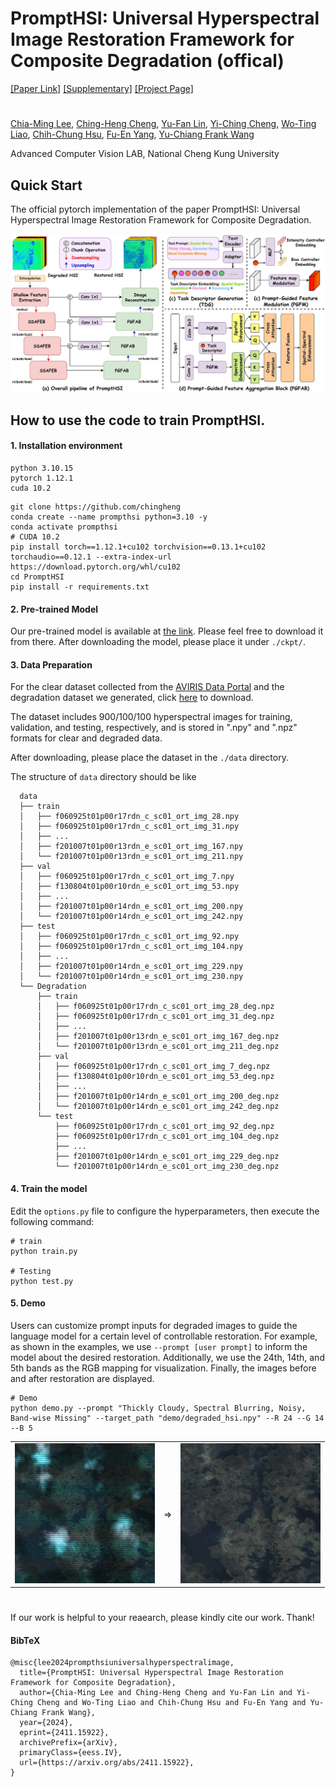 # PromptHSI: Universal Hyperspectral Image Restoration Framework for Composite Degradation (offical)
[[Paper Link]](https://arxiv.org/abs/2411.15922) [[Supplementary]](https://github.com/chingheng0808/PromptHSI) [[Project Page]](https://github.com/chingheng0808/PromptHSI)
#
[Chia-Ming Lee](https://ming053l.github.io/), [Ching-Heng Cheng](https://scholar.google.com/citations?user=2UmoEfcAAAAJ&hl=zh-TW), [Yu-Fan Lin](https://vanlinlin.github.io/), [Yi-Ching Cheng](https://scholar.google.com.tw/citations?hl=zh-TW&view_op=list_works&gmla=AL3_zihMkuibR4LNjVHu_kgdxNASDeqOgpk6WdtWbMqh_9Li88mia0ilpTPOmU8ZVvhaFbhQc9MZxSy8NNWA34MybUc&user=HFImtzUAAAAJ), [Wo-Ting Liao](https://scholar.google.com.tw/citations?hl=zh-TW&user=pD-HgBYAAAAJ&view_op=list_works&gmla=AL3_zigkGgH0LwxSKUG4Q1g4Ivld056uxUH1cjieMkWLSUmQrLMVAHx_Rx4PYSY8dHLOEdwah0TPr6FwDQVhqZhrhIh1yD34Ig3klXaP5Aw), [Chih-Chung Hsu](https://cchsu.info/wordpress/), [Fu-En Yang](https://fuenyang1127.github.io/), [Yu-Chiang Frank Wang](https://vllab.ee.ntu.edu.tw/ycwang.html)

Advanced Computer Vision LAB, National Cheng Kung University

## Quick Start

The official pytorch implementation of the paper PromptHSI: Universal Hyperspectral Image Restoration Framework for Composite Degradation.

![Network](./figures/prompthsi.jpg)


## How to use the code to train PromptHSI.
#### 1. Installation environment ####
```
python 3.10.15
pytorch 1.12.1
cuda 10.2
```

```
git clone https://github.com/chingheng
conda create --name prompthsi python=3.10 -y
conda activate prompthsi
# CUDA 10.2
pip install torch==1.12.1+cu102 torchvision==0.13.1+cu102 torchaudio==0.12.1 --extra-index-url https://download.pytorch.org/whl/cu102
cd PromptHSI
pip install -r requirements.txt
```
#### 2. Pre-trained Model ####

Our pre-trained model is available at <a href="https://drive.google.com/drive/u/1/folders/1-IQCY6ZsVGax7SL85bgE2z-Ef8gOcnL8">the link</a>. Please feel free to download it from there. After downloading the model, please place it under `./ckpt/`.

#### 3. Data Preparation ####

For the clear dataset collected from the <a href="https://aviris.jpl.nasa.gov/dataportal/">AVIRIS Data Portal</a> and the degradation dataset we generated, click <a href="https://www.dropbox.com/scl/fi/3jd3k4qpj7d1potqszj0n/PromptHSI_dataset.rar?rlkey=0shuuwcmq8j5z2fuaz4y9mmhj&st=ohm4p4hr&dl=0">here</a> to download.  

The dataset includes 900/100/100 hyperspectral images for training, validation, and testing, respectively, and is stored in ".npy" and ".npz" formats for clear and degraded data.

After downloading, please place the dataset in the ```./data``` directory.

The structure of `data` directory should be like
```
  data
  ├── train
  │   ├── f060925t01p00r17rdn_c_sc01_ort_img_28.npy
  │   ├── f060925t01p00r17rdn_c_sc01_ort_img_31.npy
  │   ├── ...
  │   ├── f201007t01p00r13rdn_e_sc01_ort_img_167.npy
  │   └── f201007t01p00r13rdn_e_sc01_ort_img_211.npy
  ├── val
  │   ├── f060925t01p00r17rdn_c_sc01_ort_img_7.npy
  │   ├── f130804t01p00r10rdn_e_sc01_ort_img_53.npy
  │   ├── ...
  │   ├── f201007t01p00r14rdn_e_sc01_ort_img_200.npy
  │   └── f201007t01p00r14rdn_e_sc01_ort_img_242.npy
  ├── test
  │   ├── f060925t01p00r17rdn_c_sc01_ort_img_92.npy
  │   ├── f060925t01p00r17rdn_c_sc01_ort_img_104.npy
  │   ├── ...
  │   ├── f201007t01p00r14rdn_e_sc01_ort_img_229.npy
  │   └── f201007t01p00r14rdn_e_sc01_ort_img_230.npy
  └── Degradation
      ├── train
      │   ├── f060925t01p00r17rdn_c_sc01_ort_img_28_deg.npz
      │   ├── f060925t01p00r17rdn_c_sc01_ort_img_31_deg.npz
      │   ├── ...
      │   ├── f201007t01p00r13rdn_e_sc01_ort_img_167_deg.npz
      │   └── f201007t01p00r13rdn_e_sc01_ort_img_211_deg.npz
      ├── val
      │   ├── f060925t01p00r17rdn_c_sc01_ort_img_7_deg.npz
      │   ├── f130804t01p00r10rdn_e_sc01_ort_img_53_deg.npz
      │   ├── ...
      │   ├── f201007t01p00r14rdn_e_sc01_ort_img_200_deg.npz
      │   └── f201007t01p00r14rdn_e_sc01_ort_img_242_deg.npz
      └── test
          ├── f060925t01p00r17rdn_c_sc01_ort_img_92_deg.npz
          ├── f060925t01p00r17rdn_c_sc01_ort_img_104_deg.npz
          ├── ...
          ├── f201007t01p00r14rdn_e_sc01_ort_img_229_deg.npz
          └── f201007t01p00r14rdn_e_sc01_ort_img_230_deg.npz
```

#### 4. Train the model #####
Edit the `options.py` file to configure the hyperparameters, then execute the following command: 
```
# train
python train.py 

# Testing
python test.py
```

#### 5. Demo ####
Users can customize prompt inputs for degraded images to guide the language model for a certain level of controllable restoration.
For example, as shown in the examples, we use `--prompt [user prompt]` to inform the model about the desired restoration. Additionally, we use the 24th, 14th, and 5th bands as the RGB mapping for visualization. Finally, the images before and after restoration are displayed.
```
# Demo
python demo.py --prompt "Thickly Cloudy, Spectral Blurring, Noisy, Band-wise Missing" --target_path "demo/degraded_hsi.npy" --R 24 --G 14 --B 5
```

<table>
  <tr>
    <td align="left"><img src="figures/fig_hsi_deg.png" alt="Before Restoration" width="224"></td>
    <td align="center">=></td>
    <td align="right"><img src="figures/fig_restored_rgb.png" alt="After Restoration" width="224"></td>
  </tr>
</table>

#
If our work is helpful to your reaearch, please kindly cite our work. Thank!
#### BibTeX ####
```
@misc{lee2024prompthsiuniversalhyperspectralimage,
  title={PromptHSI: Universal Hyperspectral Image Restoration Framework for Composite Degradation}, 
  author={Chia-Ming Lee and Ching-Heng Cheng and Yu-Fan Lin and Yi-Ching Cheng and Wo-Ting Liao and Chih-Chung Hsu and Fu-En Yang and Yu-Chiang Frank Wang},
  year={2024},
  eprint={2411.15922},
  archivePrefix={arXiv},
  primaryClass={eess.IV},
  url={https://arxiv.org/abs/2411.15922}, 
}
```
